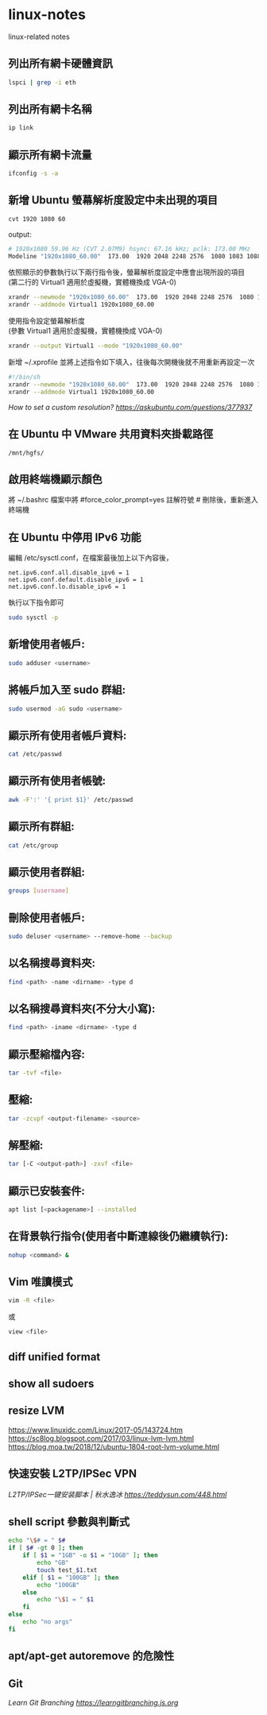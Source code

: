 # linux-notes
linux-related notes

## 列出所有網卡硬體資訊  
```bash
lspci | grep -i eth  
```
## 列出所有網卡名稱
```bash
ip link
```  
## 顯示所有網卡流量
```bash
ifconfig -s -a
```  
## 新增 Ubuntu 螢幕解析度設定中未出現的項目
```bash
cvt 1920 1080 60
```
output:  
```bash
# 1920x1080 59.96 Hz (CVT 2.07M9) hsync: 67.16 kHz; pclk: 173.00 MHz
Modeline "1920x1080_60.00"  173.00  1920 2048 2248 2576  1080 1083 1088 1120 -hsync +vsync
```
依照顯示的參數執行以下兩行指令後，螢幕解析度設定中應會出現所設的項目  
(第二行的 Virtual1 適用於虛擬機，實體機換成 VGA-0)
```bash
xrandr --newmode "1920x1080_60.00"  173.00  1920 2048 2248 2576  1080 1083 1088 1120 -hsync +vsync
xrandr --addmode Virtual1 1920x1080_60.00
```
使用指令設定螢幕解析度  
(參數 Virtual1 適用於虛擬機，實體機換成 VGA-0)
```bash
xrandr --output Virtual1 --mode "1920x1080_60.00"
```
新增 ~/.xprofile 並將上述指令如下填入，往後每次開機後就不用重新再設定一次
```bash
#!/bin/sh
xrandr --newmode "1920x1080_60.00"  173.00  1920 2048 2248 2576  1080 1083 1088 1120 -hsync +vsync
xrandr --addmode Virtual1 1920x1080_60.00
```

*How to set a custom resolution? https://askubuntu.com/questions/377937*

## 在 Ubuntu 中 VMware 共用資料夾掛載路徑
```
/mnt/hgfs/
```
## 啟用終端機顯示顏色
將 ~/.bashrc 檔案中將 #force_color_prompt=yes 註解符號 # 刪除後，重新進入終端機

## 在 Ubuntu 中停用 IPv6 功能
編輯 /etc/sysctl.conf，在檔案最後加上以下內容後，
```
net.ipv6.conf.all.disable_ipv6 = 1
net.ipv6.conf.default.disable_ipv6 = 1
net.ipv6.conf.lo.disable_ipv6 = 1
```
執行以下指令即可 
```bash
sudo sysctl -p
```

## 新增使用者帳戶:
```bash
sudo adduser <username>
```

## 將帳戶加入至 sudo 群組: 
```bash
sudo usermod -aG sudo <username>
```

## 顯示所有使用者帳戶資料: 
```bash
cat /etc/passwd
```

## 顯示所有使用者帳號: 
```bash
awk -F':' '{ print $1}' /etc/passwd
```

## 顯示所有群組: 
```bash
cat /etc/group
```

## 顯示使用者群組: 
```bash
groups [username]
```

## 刪除使用者帳戶: 
```bash
sudo deluser <username> --remove-home --backup
```

## 以名稱搜尋資料夾: 
```bash
find <path> -name <dirname> -type d
```

## 以名稱搜尋資料夾(不分大小寫): 
```bash
find <path> -iname <dirname> -type d
```

## 顯示壓縮檔內容: 
```bash
tar -tvf <file>
```

## 壓縮: 
```bash
tar -zcvpf <output-filename> <source>
```

## 解壓縮: 
```bash
tar [-C <output-path>] -zxvf <file>
```

## 顯示已安裝套件: 
```bash
apt list [<packagename>] --installed
```

## 在背景執行指令(使用者中斷連線後仍繼續執行): 
```bash
nohup <command> &
```

## Vim 唯讀模式
```bash
vim -R <file>
```
或
```bash
view <file>
```

## diff unified format
## show all sudoers
## resize LVM
https://www.linuxidc.com/Linux/2017-05/143724.htm
https://sc8log.blogspot.com/2017/03/linux-lvm-lvm.html
https://blog.moa.tw/2018/12/ubuntu-1804-root-lvm-volume.html

## 快速安裝 L2TP/IPSec VPN
*L2TP/IPSec一键安装脚本 | 秋水逸冰 https://teddysun.com/448.html*

## shell script 參數與判斷式
```bash
echo "\$# = " $#
if [ $# -gt 0 ]; then
    if [ $1 = "1GB" -o $1 = "10GB" ]; then
        echo "GB"
        touch test_$1.txt
    elif [ $1 = "100GB" ]; then
        echo "100GB"
    else
        echo "\$1 = " $1
    fi
else
    echo "no args"
fi
```

## apt/apt-get autoremove 的危險性

## Git
*Learn Git Branching https://learngitbranching.js.org*
